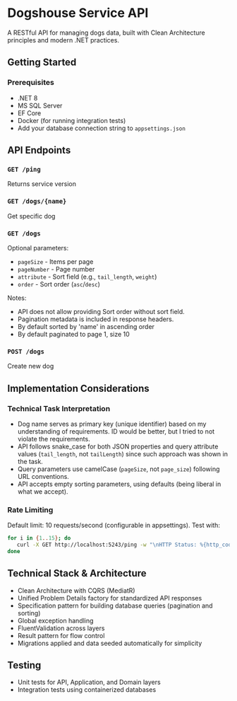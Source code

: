 # Dogshouse Service API

A RESTful API for managing dogs data, built with Clean Architecture principles and modern .NET practices.

## Getting Started

### Prerequisites
- .NET 8
- MS SQL Server
- EF Core
- Docker (for running integration tests)
- Add your database connection string to `appsettings.json`

## API Endpoints

### `GET /ping`
Returns service version

### `GET /dogs/{name}`
Get specific dog

### `GET /dogs`

Optional parameters:
- `pageSize` - Items per page
- `pageNumber` - Page number
- `attribute` - Sort field (e.g., `tail_length`, `weight`)
- `order` - Sort order (`asc`/`desc`)

Notes:
- API does not allow providing Sort order without sort field.
- Pagination metadata is included in response headers.
- By default sorted by 'name' in ascending order
- By default paginated to page 1, size 10

### `POST /dogs`
Create new dog

## Implementation Considerations

### Technical Task Interpretation
- Dog name serves as primary key (unique identifier) based on my understanding of requirements. ID would be better, but I tried to not violate the requirements.
- API follows snake_case for both JSON properties and query attribute values (`tail_length`, not `tailLength`) since such approach was shown in the task.
- Query parameters use camelCase (`pageSize`, not `page_size`) following URL conventions.
- API accepts empty sorting parameters, using defaults (being liberal in what we accept).

### Rate Limiting
Default limit: 10 requests/second (configurable in appsettings). Test with:
```bash
for i in {1..15}; do
   curl -X GET http://localhost:5243/ping -w "\nHTTP Status: %{http_code}\n"
done
```

## Technical Stack & Architecture

- Clean Architecture with CQRS (MediatR)
- Unified Problem Details factory for standardized API responses
- Specification pattern for building database queries (pagination and sorting)
- Global exception handling
- FluentValidation across layers
- Result pattern for flow control
- Migrations applied and data seeded automatically for simplicity

## Testing

- Unit tests for API, Application, and Domain layers
- Integration tests using containerized databases
